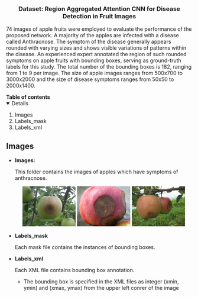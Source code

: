 

<!-- PROJECT LOGO -->
<p align="center">
    <h3 align="center">Dataset: Region Aggregated Attention CNN for Disease Detection in Fruit Images</h3>
    <p align="left">
    74 images of apple fruits were employed to evaluate the performance of the proposed network. A majority of the apples are infected with a disease called Anthracnose. The symptom of the disease generally appears rounded with varying sizes and shows visible variations of patterns within the disease. An experienced expert annotated the region of such rounded symptoms on apple fruits with bounding boxes, serving as ground-truth labels for this study. The total number of the bounding boxes is 182, ranging from 1 to 9 per image. The size of apple images ranges from 500x700 to 3000x2000 and the size of disease symptoms ranges from 50x50 to 2000x1400.
    <br>
        <a href="https://paip2020.grand-challenge.org"><strong></strong></a>
    </p>      
</p>



<!--Table of Contents--!>

<strong>Table of contents</strong>
<details open="open">
    <ol>

          <li>Images</li>
          <li>Labels_mask</li>
          <li>Labels_xml</li>

    </ol>
</details>



<!--PAIP2020 challenge-->
## Images

<ul>
    <li>
        <strong>Images:</strong>
        <p>
          This folder contains the images of apples which have symptoms of anthracnose.
        </p>
        <p align="center">
          <img src="Images/IMG_0921.JPG" width=30%>
          <img src="Images/DSCN4596.JPG" width=30%>
          <img src="Images/IMG_0925.JPG" width=30%>
        </p>
    </li>
    <li>
        <strong>Labels_mask</strong></li>
        <p>
          Each mask file contains the instances of bounding boxes.
        </p>
    <li>
        <strong>Labels_xml</strong>
        <p>
          Each XML file contains bounding box annotation.
          <ul>
            <li>The bounding box is specified in the XML files as integer (xmin, ymin) and (xmax, ymax) from the upper left conrer of the image</li>
          </ul>
        </p>
    </li>


</ul>
